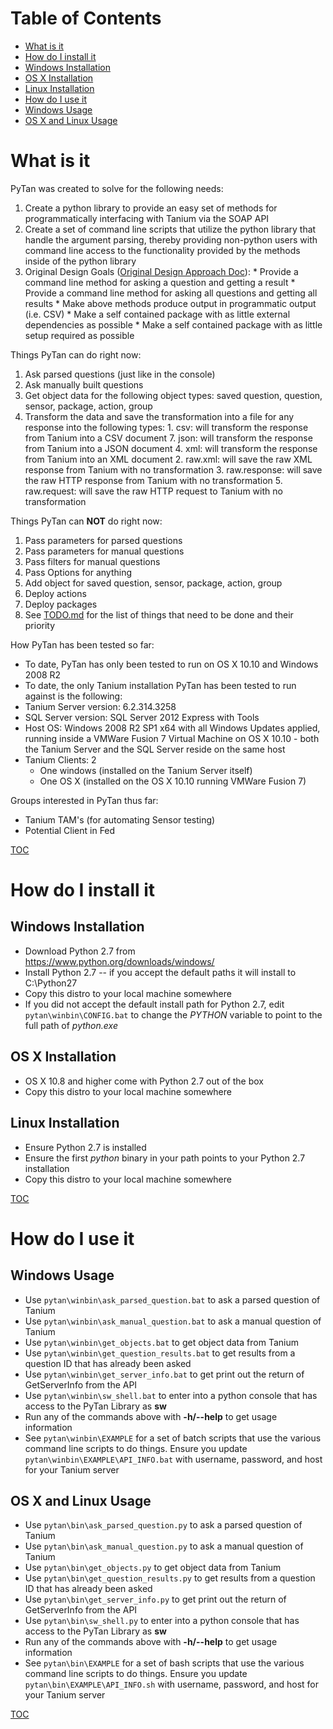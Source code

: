 # Table of Contents
 * [What is it](#what-is-it)
 * [How do I install it](#how-do-i-install-it)
  * [Windows Installation](#windows-installation)
  * [OS X Installation](#os-x-installation)
  * [Linux Installation](#linux-installation)
 * [How do I use it](#how-do-i-use-it)
  * [Windows Usage](#windows-usage)
  * [OS X and Linux Usage](#os-x-and-linux-usage)

# What is it

PyTan was created to solve for the following needs:
  1. Create a python library to provide an easy set of methods for programmatically interfacing with Tanium via the SOAP API
  2. Create a set of command line scripts that utilize the python library that handle the argument parsing, thereby providing non-python users with command line access to the functionality provided by the methods inside of the python library
  4. Original Design Goals ([Original Design Approach Doc](doc/DESIGN.md)):
    * Provide a command line method for asking a question and getting a result
    * Provide a command line method for asking all questions and getting all results
    * Make above methods produce output in programmatic output (i.e. CSV)
    * Make a self contained package with as little external dependencies as possible
    * Make a self contained package with as little setup required as possible

Things PyTan can do right now:
  1. Ask parsed questions (just like in the console)
  2. Ask manually built questions
  3. Get object data for the following object types: saved question, question, sensor, package, action, group
  4. Transform the data and save the transformation into a file for any response into the following types: 
    1. csv: will transform the response from Tanium into a CSV document
    7. json: will transform the response from Tanium into a JSON document
    4. xml: will transform the response from Tanium into an XML document
    2. raw.xml: will save the raw XML response from Tanium with no transformation
    3. raw.response: will save the raw HTTP response from Tanium with no transformation
    5. raw.request: will save the raw HTTP request to Tanium with no transformation

Things PyTan can **NOT** do right now:
  1. Pass parameters for parsed questions
  2. Pass parameters for manual questions
  3. Pass filters for manual questions
  4. Pass Options for anything
  5. Add object for saved question, sensor, package, action, group
  6. Deploy actions
  7. Deploy packages
  8. See [TODO.md](doc/TODO.md) for the list of things that need to be done and their priority
 
How PyTan has been tested so far:
  * To date, PyTan has only been tested to run on OS X 10.10 and Windows 2008 R2
  * To date, the only Tanium installation PyTan has been tested to run against is the following:
   * Tanium Server version: 6.2.314.3258
   * SQL Server version: SQL Server 2012 Express with Tools
   * Host OS: Windows 2008 R2 SP1 x64 with all Windows Updates applied, running inside a VMWare Fusion 7 Virtual Machine on OS X 10.10 - both the Tanium Server and the SQL Server reside on the same host
   * Tanium Clients: 2
     * One windows (installed on the Tanium Server itself)
     * One OS X (installed on the OS X 10.10 running VMWare Fusion 7)

Groups interested in PyTan thus far:
  * Tanium TAM's (for automating Sensor testing)
  * Potential Client in Fed

[TOC](#table-of-contents)

# How do I install it

## Windows Installation
  * Download Python 2.7 from https://www.python.org/downloads/windows/
  * Install Python 2.7 -- if you accept the default paths it will install to C:\Python27
  * Copy this distro to your local machine somewhere
  * If you did not accept the default install path for Python 2.7, edit ```pytan\winbin\CONFIG.bat``` to change the *PYTHON* variable to point to the full path of *python.exe*
  
## OS X Installation
  * OS X 10.8 and higher come with Python 2.7 out of the box
  * Copy this distro to your local machine somewhere

## Linux Installation
  * Ensure Python 2.7 is installed
  * Ensure the first *python* binary in your path points to your Python 2.7 installation
  * Copy this distro to your local machine somewhere

[TOC](#table-of-contents)

# How do I use it

## Windows Usage
  * Use ```pytan\winbin\ask_parsed_question.bat``` to ask a parsed question of Tanium
  * Use ```pytan\winbin\ask_manual_question.bat``` to ask a manual question of Tanium
  * Use ```pytan\winbin\get_objects.bat``` to get object data from Tanium
  * Use ```pytan\winbin\get_question_results.bat``` to get results from a question ID that has already been asked
  * Use ```pytan\winbin\get_server_info.bat``` to get print out the return of GetServerInfo from the API
  * Use ```pytan\winbin\sw_shell.bat``` to enter into a python console that has access to the PyTan Library as **sw**
  * Run any of the commands above with **-h/--help** to get usage information
  * See ```pytan\winbin\EXAMPLE``` for a set of batch scripts that use the various command line scripts to do things. Ensure you update ```pytan\winbin\EXAMPLE\API_INFO.bat``` with username, password, and host for your Tanium server
 
## OS X and Linux Usage
  * Use ```pytan\bin\ask_parsed_question.py``` to ask a parsed question of Tanium
  * Use ```pytan\bin\ask_manual_question.py``` to ask a manual question of Tanium
  * Use ```pytan\bin\get_objects.py``` to get object data from Tanium
  * Use ```pytan\bin\get_question_results.py``` to get results from a question ID that has already been asked
  * Use ```pytan\bin\get_server_info.py``` to get print out the return of GetServerInfo from the API
  * Use ```pytan\bin\sw_shell.py``` to enter into a python console that has access to the PyTan Library as **sw**
  * Run any of the commands above with **-h/--help** to get usage information
  * See ```pytan\bin\EXAMPLE``` for a set of bash scripts that use the various command line scripts to do things. Ensure you update ```pytan\bin\EXAMPLE\API_INFO.sh``` with username, password, and host for your Tanium server
  
  
[TOC](#table-of-contents)
